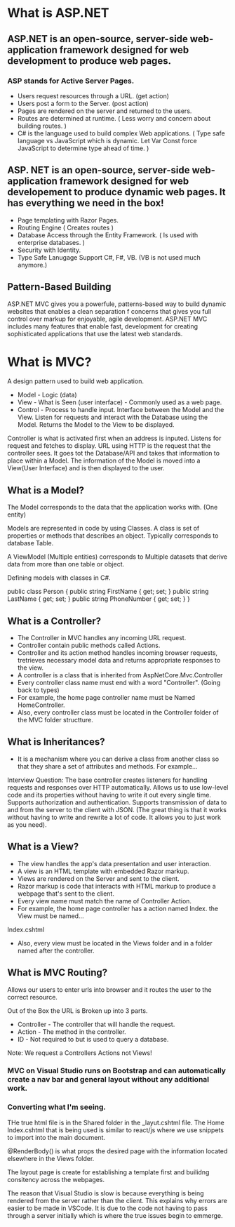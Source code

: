# What is ASP.NET

## ASP.NET is an open-source, server-side web-application framework designed for web development to produce web pages.

### ASP stands for Active Server Pages.

- Users request resources through a URL. (get action)
- Users post a form to the Server. (post action)
- Pages are rendered on the server and returned to the users.
- Routes are determined at runtime. ( Less worry and concern about building routes. )
- C# is the language used to build complex Web applications. ( Type safe language vs JavaScript which is dynamic. Let Var Const force JavaScript to determine type ahead of time. )


## ASP. NET is an open-source, server-side web-application framework designed for web developement to produce dynamic web pages. It has everything we need in the box!

- Page templating with Razor Pages.
- Routing Engine ( Creates routes )
- Database Access through the Entity Framework. ( Is used with enterprise databases. )
- Security with Identity.
- Type Safe Lanugage Support C#, F#, VB. (VB is not used much anymore.)

## Pattern-Based Building

ASP.NET MVC gives you a powerfule, patterns-based way to build dynamic websites that enables a clean separation f concerns that gives you full control over markup for enjoyable, agile development. ASP.NET MVC includes many features that enable fast, development for creating sophisticated applications that use the latest web standards.

# What is MVC?
A design pattern used to build web application.
- Model - Logic (data)
- View - What is Seen (user interface) - Commonly used as a web page.
- Control - Process to handle input. Interface between the Model and the View. Listen for requests and interact with the Database using the Model. Returns the Model to the View to be displayed.

Controller is what is activated first when an address is inputed. Listens for request and fetches to display. URL using HTTP is the request that the controller sees. It goes tot the Database/API and takes that information to place within a Model. The information of the Model is moved into a View(User Interface) and is then displayed to the user.

## What is a Model?
The Model corresponds to the data that the application works with. (One entity)

Models are represented in code by using Classes. A class is set of properties or methods that describes an object. Typically corresponds to database Table.

A ViewModel (Multiple entities) corresponds to Multiple datasets that derive data from more than one table or object. 

Defining models with classes in C#.

public class Person
    {
        public string FirstName { get; set; }
        public string LastName { get; set; }
        public string PhoneNumber { get; set; }
    }


## What is a Controller?
- The Controller in MVC handles any incoming URL request.
- Controller contain public methods called Actions.
- Controller and its action method handles incoming browser requests, tretrieves necessary model data and returns appropriate responses to the view.
- A controller is a class that is inherited from AspNetCore.Mvc.Controller
- Every controller class name must end with a word "Controller". (Going back to types)
- For example, the home page controller name must be Named HomeController.
- Also, every controller class must be located in the Controller folder of the MVC folder structture.

## What is Inheritances?
- It is a mechanism where you can derive a class from another class so that they share a set of attributes and methods. For example...

Interview Question: 
The base controller creates listeners for handling requests and responses over HTTP automatically. Allows us to use low-level code and its properties without having to write it out every single time.
Supports authorization and authentication.
Supports transmission of data to and from the server to the client with JSON. (The great thing is that it works without having to write and rewrite a lot of code. It allows you to just work as you need).

## What is a View?
- The view handles the app's data presentation and user interaction.
- A view is an HTML template with embedded Razor markup.
- Views are rendered on the Server and sent to the client.
- Razor markup is code that interacts with HTML markup to produce a webpage that's sent to the client.
- Every view name must match the name of Controller Action.
- For example, the home page controller has a action named Index. the View must be named... 

Index.cshtml

- Also, every view must be located in the Views folder and in a folder named after the controller.

## What is MVC Routing?
Allows our users to enter urls into browser and it routes the user to the correct resource.

Out of the Box the URL is Broken up into 3 parts.
- Controller - The controller that will handle the request.
- Action - The method in the controller.
- ID - Not required to but is used to query a database.

Note: We request a Controllers Actions not Views!


### MVC on Visual Studio runs on Bootstrap and can automatically create a nav bar and general layout without any additional work.

### Converting what I'm seeing.

THe true html file is in the Shared folder in the _layut.cshtml file. The Home Index.cshtml that is being used is similar to react/js where we use snippets to import into the main document.

@RenderBody() is what props the desired page with the information located elsewhere in the Views folder.

The layout page is create for establishing a template first and builidng consitency across the webpages.

The reason that Visual Studio is slow is because everything is being rendered from the server rather than the client. This explains why errors are easier to be made in VSCode. It is due to the code not having to pass through a server initially which is where the true issues begin to emmerge.